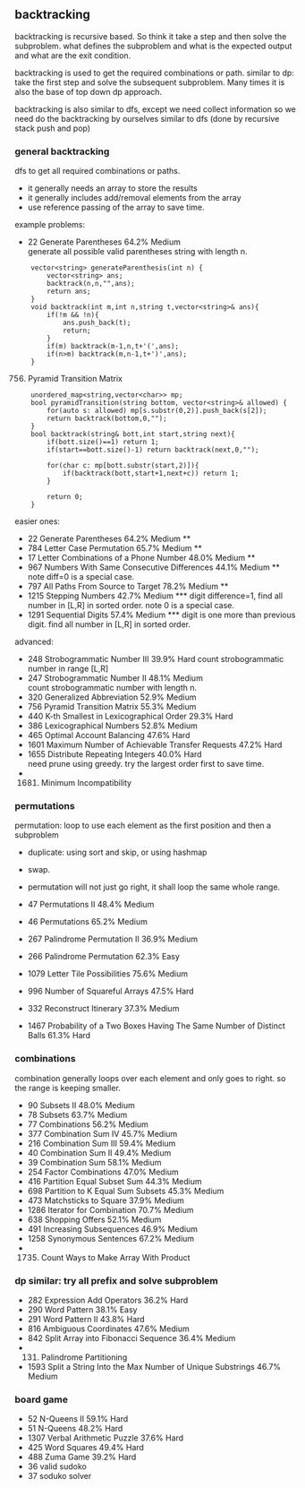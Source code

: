 ## backtracking

backtracking is recursive based. So think it take a step and then solve the subproblem.
what defines the subproblem and what is the expected output and what are the exit condition.

backtracking is used to get the required combinations or path. 
similar to dp: take the first step and solve the subsequent subproblem. Many times it is also the base of top down dp approach.

backtracking is also similar to dfs, except we need collect information so we need do the backtracking by ourselves similar to dfs (done by recursive stack push and pop)

### general backtracking
dfs to get all required combinations or paths.
- it generally needs an array to store the results
- it generally includes add/removal elements from the array
- use reference passing of the array to save time.

example problems:
- 22	Generate Parentheses    		64.2%	Medium	
generate all possible valid parentheses string with length n.

```
    vector<string> generateParenthesis(int n) {
        vector<string> ans;
        backtrack(n,n,"",ans);
        return ans;
    }
    void backtrack(int m,int n,string t,vector<string>& ans){
        if(!m && !n){
            ans.push_back(t);
            return;
        }
        if(m) backtrack(m-1,n,t+'(',ans);
        if(n>m) backtrack(m,n-1,t+')',ans);
    }
```	

756. Pyramid Transition Matrix

```
    unordered_map<string,vector<char>> mp;
    bool pyramidTransition(string bottom, vector<string>& allowed) {
        for(auto s: allowed) mp[s.substr(0,2)].push_back(s[2]);
        return backtrack(bottom,0,"");
    }
    bool backtrack(string& bott,int start,string next){
        if(bott.size()==1) return 1;
        if(start==bott.size()-1) return backtrack(next,0,"");
        
        for(char c: mp[bott.substr(start,2)]){
            if(backtrack(bott,start+1,next+c)) return 1;
        }
        
        return 0;
    }
```	
easier ones:
- 22	Generate Parentheses    		64.2%	Medium	**
- 784	Letter Case Permutation    		65.7%	Medium	**
- 17	Letter Combinations of a Phone Number    		48.0%	Medium	**
- 967	Numbers With Same Consecutive Differences    		44.1%	Medium **	
note diff=0 is a special case.
- 797	All Paths From Source to Target    		78.2%	Medium	**
- 1215	Stepping Numbers    		42.7%	Medium	***
digit difference=1, find all number in [L,R] in sorted order. note 0 is a special case.
- 1291	Sequential Digits    		57.4%	Medium	***
digit is one more than previous digit. find all number in [L,R] in sorted order.

advanced:
- 248	Strobogrammatic Number III    		39.9%	Hard
count strobogrammatic number in range [L,R]	
- 247	Strobogrammatic Number II    		48.1%	Medium	
count strobogrammatic number with length n.
- 320	Generalized Abbreviation    		52.9%	Medium	
- 756	Pyramid Transition Matrix    		55.3%	Medium	
- 440	K-th Smallest in Lexicographical Order    		29.3%	Hard	
- 386	Lexicographical Numbers    		52.8%	Medium	
- 465	Optimal Account Balancing    		47.6%	Hard	
- 1601	Maximum Number of Achievable Transfer Requests    		47.2%	Hard	
- 1655	Distribute Repeating Integers    		40.0%	Hard	
need prune using greedy. try the largest order first to save time.
- 1681. Minimum Incompatibility

### permutations

permutation: loop to use each element as the first position and then a subproblem
- duplicate: using sort and skip, or using hashmap
- swap.
- permutation will not just go right, it shall loop the same whole range.


- 47	Permutations II    		48.4%	Medium	
- 46	Permutations    		65.2%	Medium	
- 267	Palindrome Permutation II    		36.9%	Medium	
- 266	Palindrome Permutation    		62.3%	Easy	
- 1079	Letter Tile Possibilities    		75.6%	Medium	
- 996	Number of Squareful Arrays    		47.5%	Hard	
- 332	Reconstruct Itinerary    		37.3%	Medium	
- 1467	Probability of a Two Boxes Having The Same Number of Distinct Balls    		61.3%	Hard	

### combinations
combination generally loops over each element and only goes to right.
so the range is keeping smaller.

- 90	Subsets II    		48.0%	Medium	
- 78	Subsets    		63.7%	Medium	
- 77	Combinations    		56.2%	Medium	
- 377	Combination Sum IV    		45.7%	Medium	
- 216	Combination Sum III    		59.4%	Medium	
- 40	Combination Sum II    		49.4%	Medium	
- 39	Combination Sum    		58.1%	Medium	
- 254	Factor Combinations    		47.0%	Medium	
- 416	Partition Equal Subset Sum    		44.3%	Medium	
- 698	Partition to K Equal Sum Subsets    		45.3%	Medium	
- 473	Matchsticks to Square    		37.9%	Medium	
- 1286	Iterator for Combination    		70.7%	Medium	
- 638	Shopping Offers    		52.1%	Medium	
- 491	Increasing Subsequences    		46.9%	Medium	
- 1258	Synonymous Sentences    		67.2%	Medium	
- 1735. Count Ways to Make Array With Product

### dp similar: try all prefix and solve subproblem
- 282	Expression Add Operators    		36.2%	Hard	
- 290	Word Pattern    		38.1%	Easy	
- 291	Word Pattern II    		43.8%	Hard	
- 816	Ambiguous Coordinates    		47.6%	Medium	
- 842	Split Array into Fibonacci Sequence    		36.4%	Medium	
- 131. Palindrome Partitioning
- 1593	Split a String Into the Max Number of Unique Substrings    		46.7%	Medium	

### board game
- 52	N-Queens II    		59.1%	Hard	
- 51	N-Queens    		48.2%	Hard	
- 1307	Verbal Arithmetic Puzzle    		37.6%	Hard	
- 425	Word Squares    		49.4%	Hard	
- 488	Zuma Game    		39.2%	Hard	
- 36 valid sudoko 
- 37 soduko solver 

